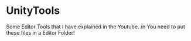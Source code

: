# UnityTools
Some Editor Tools that I have explained in the Youtube. /n
You need to put these files in a Editor Folder!
